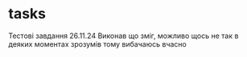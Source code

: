 # tasks
Тестові завдання 26.11.24
Виконав що зміг, можливо щось не так в деяких моментах зрозумів тому вибачаюсь вчасно
